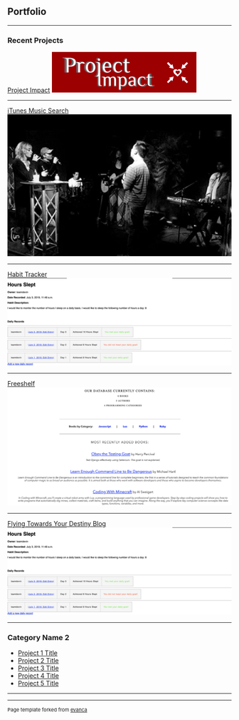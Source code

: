 ## Portfolio

---

### Recent Projects

[Project Impact](https://project-impact.herokuapp.com/)
<img src="images/projectimpact.png?raw=true"/>

---
[iTunes Music Search](https://phamm89-itunes.herokuapp.com/)
<img src="images/musicPic.jpg?raw=true"/>

---
[Habit Tracker](https://teamdevin-habittracker.herokuapp.com/)
<img src="images/HabitTracker.jpg?raw=true"/>

---
[Freeshelf](https://phamm89-freeshelf.herokuapp.com/)
<img src="images/FreeShelf.jpg?raw=true"/>

---
[Flying Towards Your Destiny Blog](https://flying-toward-your-destiny.herokuapp.com/)
<img src="images/HabitTracker.jpg?raw=true"/>

---

### Category Name 2

- [Project 1 Title](http://example.com/)
- [Project 2 Title](http://example.com/)
- [Project 3 Title](http://example.com/)
- [Project 4 Title](http://example.com/)
- [Project 5 Title](http://example.com/)

---




---
<p style="font-size:11px">Page template forked from <a href="https://github.com/evanca/quick-portfolio">evanca</a></p>
<!-- Remove above link if you don't want to attibute -->
